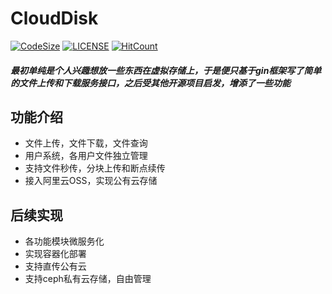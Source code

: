 # CloudDisk 
[![CodeSize](https://img.shields.io/github/languages/code-size/juguagua/CloudDisk)](https://github.com/juguagua/CloudDisk)
[![LICENSE](https://img.shields.io/badge/license-MIT-green)](https://mit-license.org/)
[![HitCount](https://hits.dwyl.com/juguagua/CloudDisk.svg)](http://github.com/juguagua/CloudDisk)
##### 最初单纯是个人兴趣想放一些东西在虚拟存储上，于是便只基于gin框架写了简单的文件上传和下载服务接口，之后受其他开源项目启发，增添了一些功能
 
## 功能介绍
 - 文件上传，文件下载，文件查询
 - 用户系统，各用户文件独立管理
 - 支持文件秒传，分块上传和断点续传
 - 接入阿里云OSS，实现公有云存储

## 后续实现
 - 各功能模块微服务化
 - 实现容器化部署
 - 支持直传公有云
 - 支持ceph私有云存储，自由管理
